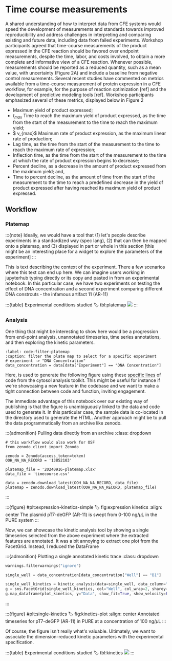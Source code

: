 
# Time course measurements

A shared understanding of how to interpret data from CFE systems would speed the development of measurements and standards towards improved reproducibility and address challenges in interpreting and comparing existing and future data, including data from failed experiments. Workshop participants agreed that time-course measurements of the product expressed in the CFE reaction should be favored over endpoint measurements, despite the time, labor, and costs involved, to obtain a more complete and informative view of a CFE reaction. Whenever possible, measurements should be reported as a reduced quantity, such as a mean value, with uncertainty (Figure 2A) and include a baseline from negative control measurements. Several recent studies have commented on metrics available from a time-course measurement of protein expression in a CFE workflow, for example, for the purpose of reaction optimization [ref] and the development of predictive modeling tools [ref]. Workshop participants emphasized several of these metrics, displayed below in Figure 2


- Maximum yield of product expressed;
- $t_{max}$ Time to reach the maximum yield of product expressed, as the time from the start of the measurement to the time to reach the maximum yield;
- $ v_{max}$ Maximum rate of product expression, as the maximum linear rate of production;
- Lag time, as the time from the start of the measurement to the time to reach the maximum rate of expression;
- Inflection time, as the time from the start of the measurement to the time at which the rate of product expression begins to decrease;
- Percent decline, as a decrease in the amount of product expressed from the maximum yield; and,
- Time to percent decline, as the amount of time from the start of the measurement to the time to reach a predefined decrease in the yield of product expressed after having reached its maximum yield of product expressed.

## Workflow

### Platemap

:::{note}
Ideally, we would have a tool that (1) let's people describe experiments in a standardized way (spec lang), (2) that can then be mapped onto a platemap, and (3) displayed in part or whole in this section [this might be an interesting place for a widget to explore the parameters of the experiment]
:::

This is text describing the context of the experiment. There a few scenarios where this text can end up here. We can imagine users working in jupyterhub typing directly or its copy and pasted in from an experimental notebook. In this particular case, we have two experiments on testing the effect of DNA concentration and a second experiment comparing different DNA constrcuts - the infamous artifact 11 (AR-11)
 
:::{table} Experimental conditions studied
:label: tbl:platemap
![](#pd:platemap)
:::

### Analysis

One thing that might be interesting to show here would be a progression from end-point analysis, unannotated timeseries, time series annotations, and then exploring the kinetic parameters. 

```{code} python
:label: code:filter-platemap
:caption: filter the plate map to select for a specific experiment
# experiment -> "DNA Concentration"
data_concentration = data[data["Experiment"] == "DNA Concentration"]
```

Here, [](#code:filter-platemap) is used to generate the following figure using these [specific lines](https://github.com/bnext-bio/nucleus/blob/main/cdk/analysis/cytosol-analysis/cytosol-kinetics.ipynb#L563-L565) of code from the cytosol analysis toolkit. This might be useful for instance if we're showcasing a new feature in the codebase and we want to make a tight connection between code and function, inviting engagement.

The immediate advantage of this notebook over our existing way of publishing is that the figure is unambiguously linked to the data and code used to generate it. In this particular case, the sample data is co-located in the directory used to generate the HTML. Another approach might be to pull the data programmatically from an archive like zenodo.

:::{admonition} Pulling data directly from an archive
:class: dropdown
```{code} python
# this workflow would also work for OSF
from zenodo_client import Zenodo

zenodo = Zenodo(access_token=token)
OOH_NA_NA_RECORD = '13852103'

platemap_file = '20240916-platemap.xlsx'
data_file = 'timecourse.csv'

data = zenodo.download_latest(OOH_NA_NA_RECORD, data_file)
platemap = zenodo.download_latest(OOH_NA_NA_RECORD, platemap_file)
```
:::

:::{figure} #plt:expression-kinetics-simple
:label: fig:expression kinetics
:align: center
The plasmid pT7-deGFP (AR-11) is swept from 0-100 ng/$\mu$L in the PURE system
:::

Now, we can showcase the kinetic analysis tool by showing a single timeseries selected from the above experiment where the extracted features are annotated. It was a bit annoying to extract one plot from the FacetGrid. Instead, I reduced the DataFrame

:::{admonition} Plotting a single annotated kinetic trace
:class: dropdown
```python
warnings.filterwarnings("ignore")

single_well = data_concentration[data_concentration["Well"] == "B1"]

single_well_kinetics = kinetic_analysis(data=single_well, data_column="Data", time_cutoff=15000)
g = sns.FacetGrid(single_well_kinetics, col="Well", col_wrap=2, sharey=False, height=4, aspect=1.5)
g.map_dataframe(plot_kinetics, y="Data", show_fit=True, show_velocity=False, annotate=True)
```
:::

:::{figure} #plt:single-kinetics
:label: fig:kinetics-plot
:align: center
Annotated timeseries for pT7-deGFP (AR-11) in PURE at a concentration of 100 ng/$\mu$L
:::

Of course, the figure isn't really what's valuable. Ultimately, we want to associate the dimension-reduced kinetic parameters with the experimental specification. 

:::{table} Experimental conditions studied
:label: tbl:kinetics
![](pd:kinetics)
:::


